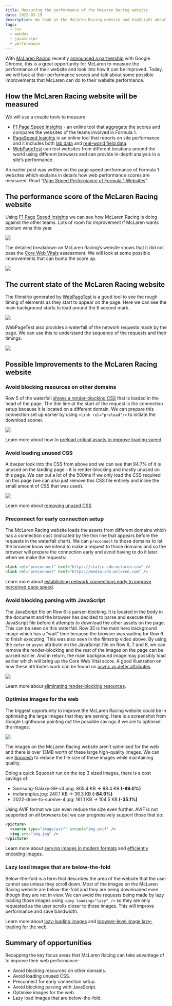 ```yaml
---
title: Measuring the performance of the McLaren Racing website
date: 2022-03-19
description: We look at the McLaren Racing website and highlight about some possible improvements that McLaren can do to improve their web performance.
tags:
  - css
  - webdev
  - javascript
  - performance
---
```


With [McLaren Racing](https://www.mclaren.com/racing/) recently [announced a partnership](https://twitter.com/McLarenF1/status/1504133329855164420) with Google Chrome, this is a great opportunity for McLaren to measure the performance of their website and look into how it can be improved. Today, we will look at their performance scores and talk about some possible improvements that McLaren can do to their website performance.

## How the McLaren Racing website will be measured

We will use a couple tools to measure:

- [F1 Page Speed Insights](https://f1-page-speed-insights.netlify.app/) - an online tool that aggregate the scores and compares the websites of the teams involved in Formula 1.
- [PageSpeed Insights](https://developers.google.com/speed/docs/insights/v5/about) is an online tool that reports on site performance and it includes both [lab data](https://developers.google.com/web/fundamentals/performance/speed-tools/#lab_data) and [real-world field data](https://developers.google.com/web/fundamentals/performance/speed-tools/#field_data).
- [WebPageTest](https://www.webpagetest.org/) can test websites from different locations around the world using different browsers and can provide in-depth analysis in a site’s performance.

An earlier post was written on the page speed performance of Formula 1 websites which explains in details how web performance scores are measured. Read “[Page Speed Performance of Formula 1 Websites](https://petermekhaeil.com/page-speed-performance-of-formula-1-websites/)”.

## The performance score of the McLaren Racing website

Using [F1 Page Speed Insights](https://f1-page-speed-insights.netlify.app/) we can see how McLaren Racing is doing against the other teams. Lots of room for improvement if McLaren wants podium wins this year.

![](/images/uploads/mclaren-0.png)

The detailed breakdown on McLaren Racing’s website shows that it did not pass the [Core Web Vitals](https://web.dev/vitals/) assessment. We will look at some possible improvements that can bump the score up.

![](/images/uploads/mclaren-1.png)

## The current state of the McLaren Racing website

The filmstrip generated by [WebPageTest](https://www.webpagetest.org/) is a good tool to see the rough timing of elements as they start to appear on the page. Here we can see the main background starts to load around the 6 second mark.

![](/images/uploads/mclaren-1.gif)

WebPageTest also provides a waterfall of the network requests made by the page. We can use this to understand the sequence of the requests and their timings:

![](/images/uploads/mclaren-2.png)

## Possible Improvements to the McLaren Racing website

### **Avoid blocking resources on other domains**

Row 5 of the waterfall [shows a render-blocking CSS](https://web.dev/render-blocking-resources/) that is loaded in the head of the page. The thin line at the start of the request is the connection setup because it is located on a different domain. We can prepare this connection set up earlier by using `<link rel="preload"/>` to initiate the download sooner.

![](/images/uploads/mclaren-3.png)

Learn more about how to [preload critical assets to improve loading speed](https://web.dev/preload-critical-assets/).

### Avoid loading unused CSS

A deeper look into the CSS from above and we can see that 94.7% of it is unused on the landing page - it is render-blocking and mostly unused on this page. We can cut a lot of the 500ms if we only load the CSS required on this page (we can also just remove this CSS file entirely and inline the small amount of CSS that was used).

![](/images/uploads/mclaren-4.png)

Learn more about [removing unused CSS](https://web.dev/unused-css-rules).

### Preconnect for early connection setup

The McLaren Racing website loads the assets from different domains which has a connection cost (indicated by the thin line that appears before the requests in the waterfall chart). We can `preconnect` to those domains to let the browser know we intend to make a request to those domains and so the browser will prepare the connection early and avoid having to do it later when we make the requests:

```html
<link rel="preconnect" href="https://static-cdn.mclaren.com" />
<link rel="preconnect" href="https://media-cdn.mclaren.com" />
```

Learn more about [establishing network connections early to improve perceived page speed](https://web.dev/preconnect-and-dns-prefetch/).

### Avoid blocking parsing with JavaScript

The JavaScript file on Row 6 is parser-blocking. It is located in the body in the document and the browser has decided to parse and execute this JavaScript file before it attempts to download the other assets on the page. This can be seen on this waterfall. Row 35 is the main hero background image which has a “wait” time because the browser was waiting for Row 6 to finish executing. This was also seen in the filmstrip video above. By using the `defer` or `async` attribute on the JavaScript file on Row 6, 7 and 8, we can remove the render-blocking and the rest of the images on the page can be parsed earlier. And in return, the main background image may possibly load earlier which will bring up the Core Web Vital score. A good illustration on how these attributes work can be found on [async vs defer attributes](https://www.growingwiththeweb.com/2014/02/async-vs-defer-attributes.html).

![](/images/uploads/mclaren-5.png)

Learn more about [eliminating render-blocking resources](https://web.dev/render-blocking-resources/).

### Optimise images for the web

The biggest opportunity to improve the McLaren Racing website could be in optimising the large images that they are serving. Here is a screenshot from Google Lighthouse pointing out the possible savings if we are to optimise the images:

![](/images/uploads/mclaren-6.png)

The images on the McLaren Racing website aren’t optimised for the web and there is over 13MB worth of these large high-quality images. We can use [Squoosh](https://squoosh.app/) to reduce the file size of these images while maintaining quality.

Doing a quick Squoosh run on the top 3 sized images, there is a cost savings of:

- Samsung-Galaxy-S9-v3.png: 805.4 KB -> 88.4 KB **(-89.0%)**
- mclarenplus.jpg: 240.1 KB -> 36.3 KB **(-84.9%)**
- 2022-drive-to-survive-4.jpg: 161.1 KB -> 104.5 KB **(-35.1%)**

Using AVIF format we can even reduce the size even further. AVIF is not supported on all browsers but we can progressively support those that do:

```html
<picture>
  <source type="image/avif" srcset="img.avif" />
  <img src="img.jpg" />
</picture>
```

Learn more about [serving images in modern formats](https://web.dev/uses-webp-images/) and [efficiently encoding images](https://web.dev/uses-optimized-images/).

### Lazy load images that are below-the-fold

Below-the-fold is a term that describes the area of the website that the user cannot see unless they scroll down. Most of the images on the McLaren Racing website are below-the-fold and they are being downloaded even though they are not in view. We can avoid the requests being made by lazy loading those images using `<img loading="lazy" />` so they are only requested as the user scrolls closer to those images. This will improve performance and save bandwidth.

Learn more about [lazy-loading images](https://web.dev/lazy-loading-images/) and [browser-level image lazy-loading for the web](https://web.dev/browser-level-image-lazy-loading/).

## Summary of opportunities

Recapping the key focus areas that McLaren Racing can take advantage of to improve their web performance:

- Avoid blocking resources on other domains.
- Avoid loading unused CSS.
- Preconnect for early connection setup.
- Avoid blocking parsing with JavaScript.
- Optimise images for the web.
- Lazy load images that are below-the-fold.
